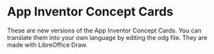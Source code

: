 # App Inventor Concept Cards


These are new versions of the App Inventor Concept Cards. You can translate them into your own language by editing the odg file. 
They are made with LibreOffice Draw.
